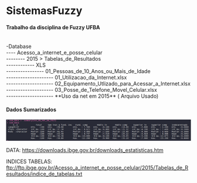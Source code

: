# SistemasFuzzy
#### Trabalho da disciplina de Fuzzy UFBA
 <br />
-Database <br />
---- Acesso_a_internet_e_posse_celular  <br />
-------- 2015 > Tabelas_de_Resultados  <br />
------------ XLS<br />
---------------- 01_Pessoas_de_10_Anos_ou_Mais_de_Idade<br />
-------------------- 01_Utilizacao_da_Internet.xlsx<br />
-------------------- 02_Equipamento_Utlizado_para_Acessar_a_Internet.xlsx<br />
-------------------- 03_Posse_de_Telefone_Movel_Celular.xlsx<br />
-------------------- **Uso da net em 2015** ( Arquivo Usado)


#### Dados Sumarizados
![Dados Sumarizados](/img/Dados_Sumarizados_Min_a_Max.png)



DATA: https://downloads.ibge.gov.br/downloads_estatisticas.htm

INDICES TABELAS: ftp://ftp.ibge.gov.br/Acesso_a_internet_e_posse_celular/2015/Tabelas_de_Resultados/indice_de_tabelas.txt
